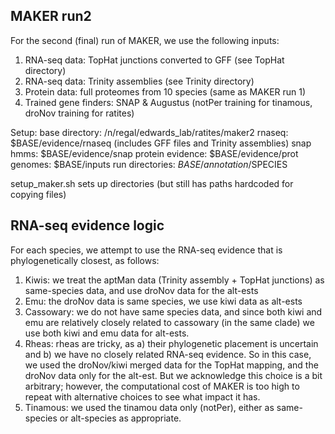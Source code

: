 MAKER run2
---------

For the second (final) run of MAKER, we use the following inputs:
1. RNA-seq data: TopHat junctions converted to GFF (see TopHat directory)
2. RNA-seq data: Trinity assemblies (see Trinity directory)
3. Protein data: full proteomes from 10 species (same as MAKER run 1)
4. Trained gene finders: SNAP & Augustus (notPer training for tinamous, droNov training for ratites)


Setup:
base directory: /n/regal/edwards_lab/ratites/maker2
rnaseq: $BASE/evidence/rnaseq (includes GFF files and Trinity assemblies)
snap hmms: $BASE/evidence/snap
protein evidence: $BASE/evidence/prot
genomes: $BASE/inputs
run directories: $BASE/annotation/$SPECIES

setup_maker.sh sets up directories (but still has paths hardcoded for copying files)

RNA-seq evidence logic
----------------------

For each species, we attempt to use the RNA-seq evidence that is phylogenetically closest, as follows:

1. Kiwis: we treat the aptMan data (Trinity assembly + TopHat junctions) as same-species data, and use 
droNov data for the alt-ests
2. Emu: the droNov data is same species, we use kiwi data as alt-ests
3. Cassowary: we do not have same species data, and since both kiwi and emu are relatively closely related to cassowary 
(in the same clade) we use both kiwi and emu data for alt-ests.
4. Rheas: rheas are tricky, as a) their phylogenetic placement is uncertain and b) we have no closely related RNA-seq evidence. 
So in this case, we used the droNov/kiwi merged data for the TopHat mapping, and the droNov data only for the alt-est. But we acknowledge
this choice is a bit arbitrary; however, the computational cost of MAKER is too high to repeat with alternative choices to see what
impact it has.
5. Tinamous: we used the tinamou data only (notPer), either as same-species or alt-species as appropriate.